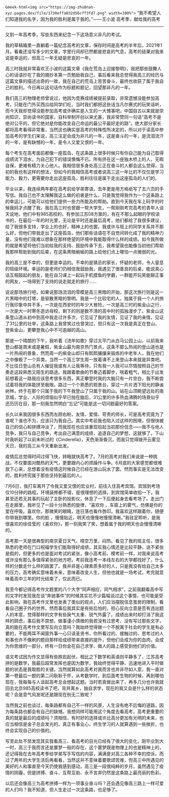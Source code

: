 `Gmeek-html<img src="https://img-zhu0nan-xyz.pages.dev/file/1730effa032d56cff3fd7.png" width=100%">`
“我不希望人们知道我的名字，因为我的胜利是属于我的。”——王小波
高考季，献给我的高考 

---
​​又到一年高考季，写些东西来纪念一下这场意义非凡的考试。

我的草稿箱里一直躺着一篇纪念高考的文章，保存时间是高考的半年后，2021年1月。看看还没写多少的文章，字里行间却已然都是悲哀的气息，高考的结果对我来说是幸运的，但高三一年无疑是悲哀的一年。

高三时我就非常喜欢王小波的这篇文章《我在荒岛上迎接黎明》，我把那些鼓舞人心的话语抄在了我的摘抄本第一页勉励我自己，事后看来我总觉得我高三的经历与这篇文章的描述出奇的一致，我在自己的荒岛上苦苦奋斗，最终也收获了属于我自己的胜利。今日再以这句话作为标题和题记，回望那非凡的一年。

我们高三的物理老师曾说过，他因为竞赛成绩被提前录取，非常遗憾没能参加高考，只能在门外买西瓜给同学们吃，当时我们都把这些话当凡尔赛式的玩笑话听，而今天我却觉得没能参加高考或许确实是人生的一大憾事吧。中国自古以来就是崇尚知识，崇尚读书的国家，自科举制开创以来尤甚，我非常赞同一句话“高考不是绝对公平的，但它绝对是你能改变自己命运的最公平最好走的路”。绝大部分家长都将高考看得非常重，当然这也确实是高考的特殊性所决定的，所以对于读高中参加高考的学生们来说，高三注定会成为非凡的一年，这是奋斗的一年，是流泪流汗的一年，是有缺憾的一年，是令人又爱又恨的一年。

每个考生在高考面前都像一座孤岛，在这条路上很多时候只有你自己能为自己取得成绩流下泪水，为自己犯下的错误懊悔不已。所有挤在这一座独木桥上的人，无暇自保，更难有精力关心他人。我相信很多身处高三正在奋斗的人都会这么觉得，当初的我也有这样的想法，但如今的我相信高考或者说高三这一年比的不仅仅是学习能力、毅力，更需要你走出这座孤岛，胜利往往是属于走出这座孤岛的人们的。

毕业以来，我连续两年都在高考前给学弟寄语，去年更是用方格纸写了五六页的手写信。我自己也不太理解我这么做的初衷是什么，只是我觉得我作为一个这条路上的幸运儿，可能可以给他们提供一些力所能及的帮助。直到今天我在车上码字的时候我妈才点醒了我，我在高三时也曾跟一帮大学生，一帮刚刚考完高考的青年人谈天说地，他们中有985高校的，有参加江苏08方案的，有在不那么起眼的学校读书的，在最后一年的时光里，无论是平时还是最后高考，他们都给了我很多建议，给了我很多支持，学业上的也好，精神上的也罢。我或许与班上的同学关系并不那么好，但他们带我走出了这座孤岛，他们那些话语在不自觉间转化成了我的精神力量，没有他们我难以想象在那样绝望的环境中我能取得什么样的成绩。如今我所做的就是希望将他们当初给我的支持、鼓励传承下去，我希望我也能像当初他们帮助我那样帮助到我的后辈，在这条黑暗蜿蜒的路上给他们点上哪怕一点微弱的光。

我的高三是不幸的，但更是幸运的。不幸的是猜忌的家长，怀疑的老师，令人窒息的班级环境。幸运的是老师们仍相信我鼓励我，我遇见了很善良的后桌，能说真心话互相鼓起的朋友，能在自习课上一起玩手机摸鱼的学霸，一群能开玩笑能聊正事的网友，一场得到了支持的说走就走的旅行……

说说那场旅行吧，如果说那场流泪的零模是高三黑暗的开始，那这次旅行则是这一片黑暗中的灯塔，是驱散黑暗的黎明。我是一个比较宅的人，独属于我一个人的旅行我印象中并不多，一次是在西安时的年少大冒险，一次是高三时的紫金山之行，一次是大一时寒冬造访母校，剩下的则是数不清的高中时的孤独漫步了。紫金山这条登山道从初中到高中我走过许多次，它见证了我的友情，见证了我的亲情，见证了31公里的壮举，这条路上我曾笑过也曾哭过，但只有这一次我是真正在登山，登紫金山，更攀登我心中不可逾越的高山。

那是一个晴朗的下午，我听着《流年如歌》穿过太平门从白马公园上山，以前我来登山都是周末或是暑假，紫金山最为南京热门景点，这条不那么热闹的登山道也是一片热闹的景象，然而周一的紫金山却只有熙熙攘攘来锻炼的中老年人，我在他们之中像极了一个异类，当然一个高三学生周一放着课不上来登山本来就是异类吧。不比往日登山总有人催促我或有人让我等待，只有我一人我可以尽情按照自己的节奏走这段熟悉又陌生的路途。我跟着歌曲的节奏迈着脚步，喘着粗气，相比于出发前想着这一路我应该思考很多东西，真正攀登时我的大脑只有一片空白，我不断尝试着将我的体能拼至极限。路过一个个熟悉的观景台，穿过一片片洒下阳光的静谧树林，终于在那个只属于我的下午我登山了只属于我的山。站在山顶眺望远处的南京城，学业、人际的烦恼似乎早已抛在脑后，31公里的许多热血沸腾的场景似乎还历历在目，那一刻我忽然明白“忘记”可能是这一切问题最好的答案。

长久以来我因很多东西而左顾右盼，友情、爱情、苛责的师长，可是高考究竟为了谁呢？谁也不为，应该只为我自己。其实中考前我也陷入过这样的困境，但很快被自己的信心和拼搏冲淡了，而我现在也应该重现拾起当初那份信念——我不与他人竞争，我只与自己竞争，考出自己满意的成绩，追逐自己的梦想，这就够了。下山时我听起了以前未听过的《Cinderella》，天色渐渐昏沉，而我只觉得拨开云雾见天日，我的高三从今天重新出发。

疫情后总觉得时间过得飞快，转眼就快高考了。7月的高考对我们来说是一种挑战，不仅要面对酷热的天气，更要跟内心的烦躁作斗争。6月底的大家感觉都很难放下心来，总想着没有疫情这时候自己已经在游山玩水了罢。然而事实是无法改变的，胜利终究属于那些坚持到最后的人。

7月6日，我打车离开了令我又爱又恨的宏业村，前往入住高考宾馆。宾馆到考场仅10分钟的路程，环境装修都不错，是很理想的选择。到宾馆简单收拾一下，我甚至还若无其事的玩起了主卧的投影仪，休息了一下后便起身去看考场了。走出门在走廊里，我听见了一段十分熟悉的旋律，“喜欢你 ，车窗上的雾气，仿佛是你的爱在呼吸。喜欢你，那微笑的眼睛，连日落也看作唇印。我喜欢这样跟着你，随便你带我到哪里。你的脸 ，慢慢贴近，明天也慢慢地慢慢清晰。”我驻足聆听，是我很喜欢的徐佳莹的《喜欢你》，那一刻我笑了笑，想着属于我的明天也会慢慢清晰的。

高考那一天是很典型的南京夏日天气，晴空万里，闷热。看见了我的班主任，很多熟悉的老师在门口祝福学生们能取得好成绩，其实我心情还是比较平静，说不紧张是假的，但更多的也是面对考试的紧张，像小高考前、模考前一样，对我来说高考或许没有那么多值得紧张的地方吧，考前我连考一本线左右的大学都找好了，什么样的分数走什么样的路罢了。我并非是心理素质多好的人，只是我没有给自己太多的压力，高考确实意味着未来，意味着改变人生，但他也就是一场考试，考完就意味着高中三年的时光结束了，仅此而已。

我至今都记得高考作文题里的八个大字“同声相应，同气相求”，之前我翻看高中写的文字时发现我在谈“奔驰事件”的时候其实花不少篇幅谈过这个事情，也可能是受此影响，我在高考作文里也发表了类似的观点，人们应当摆脱信息茧房的限制，看看自己圈子外的世界。然而事后我其实是有些后怕的，担心反向立意是否有违出题人的本意，觉得那样的文字有些戾气太重、锐气外露了。成绩出来时却打消了我这样的顾虑，事后我不禁想，做事谨小慎微的我若没有过思考、没有写过那些文字，真的能在高考作文里写反向立意吗？我始终觉得做一个不脱离于社会的学生是有必要的，不能两耳不闻窗外事一心只读圣贤书，你所看过的、接触过的、思考过的人和事也许不像刷的题目那样给成绩带来直接的提升，但他们会成为你的血肉，会成为你思维的一部分，终有一日你会在自己求学、做人的路上感受到他们的价值。

语文考试因为作文显得有些跌宕起伏，相比之下数学和英语则平静多了，江苏高考拼的是数学，我最后超常发挥也是因为数学，我始终觉得平静、迅速地进入平时做题的状态是我取胜的关键。当然就算如此高考对我而言也并非尽如人意，我一直对第一卷最后一题的第二问耿耿于怀，从考数学时，到后面考生物的时候，再到哪怕现在，我每每与人谈起高考总会想起这题。当时若真做出来了，再多几分也许我就回去北京985高校读书了吧，背井离乡，独自求学，现在的我又会是什么样的状态呢？会是意气风发呢还是跟现在别无二致呢？

当然我之前也谈过，每条路都有自己不一样的风景，人生没有绝不后悔的道路，因为每条路也都会有自己的缺憾。我想同样可能用这个角度去看高考，高考更重要的真的就是最后的成绩吗？须相信，有时好的选择或许比高分更加有光明的未来，也应当相信是金子总会发光的，真正有事业心，终生学习的人就算遇到一些挫折，也终会实现自己的价值的。

写至此处不禁发现其实我看高三、看高考的目光已经有了很大的变化，刚毕业到大一时，高三于我而言还是噩梦一般的存在，这个噩梦既是物理上的也是精神上的，还记得我在去年高考季给学弟写手写信的内容，满满是对高三各种不幸的控诉。而过了两年的大学生活后再看看，当然这并不意味着要歌颂苦难，但高三中所遇见的美好的人和事直至今天仍使我感到感动，高三是一段很纯粹的岁月，虽然遇见了疫情的阴霾，但是拼搏、奋斗、互帮互助、永不言弃仍然是这条路上最亮丽的色彩。

以后还会像高三为高考拼搏一样为一项事业奋斗吗？还会遇见像高三路上一样可爱的人们吗？我不知道，但人生走过一次这条路，也足够了。​​​​
<!-- ##{"timestamp":1654531200}## -->